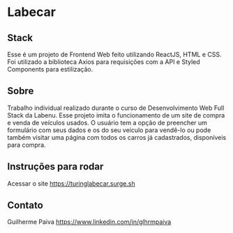 # **Labecar**

## Stack
Esse é um projeto de Frontend Web feito utilizando ReactJS, HTML e CSS. Foi utilizado a biblioteca Axios para requisições com a API e  Styled Components para estilização.

## Sobre
Trabalho individual realizado durante o curso de Desenvolvimento Web Full Stack da Labenu. Esse projeto imita o funcionamento de um site de compra e venda de veículos usados. O usuário tem a opção de preencher um formulário com seus dados e os do seu veículo para vendê-lo ou pode também visitar uma página com todos os carros já cadastrados, disponíveis para compra.

## Instruções para rodar
Acessar o site https://turinglabecar.surge.sh

## Contato
Guilherme Paiva
https://www.linkedin.com/in/glhrmpaiva
